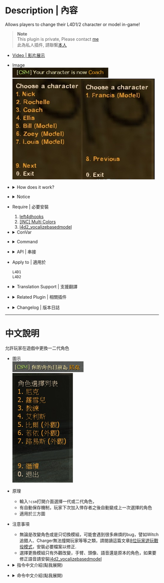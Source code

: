 # Description | 內容
Allows players to change their L4D1/2 character or model in-game!

> __Note__ <br/>
This plugin is private, Please contact [me](https://github.com/fbef0102/Game-Private_Plugin#私人插件列表-private-plugins-list)<br/>
此為私人插件, 請聯繫[本人](https://github.com/fbef0102/Game-Private_Plugin#私人插件列表-private-plugins-list)

* [Video | 影片展示](https://youtu.be/NoMHRxnKnFI)

* Image
	<br/>![l4d_h_csm_1](image/l4d_h_csm_1.jpg)
	<br/>![l4d_h_csm_2](image/l4d_h_csm_2.jpg)

* <details><summary>How does it work?</summary>

	* Type ```!csm``` to open menu -> Choose l4d1 character or l4d2 character
	* Save player character with cookie. Player will have same character if rejoin server next time.
</details>

* <details><summary>Notice</summary>

	* Either changing character or changinge model only, you could encounter bunch of bugs, such as charger stop bug, witch incorrect target bug..., read [8+_Survivors_In_Coop](https://github.com/fbef0102/Game-Private_Plugin/tree/main/Tutorial_%E6%95%99%E5%AD%B8%E5%8D%80/English/Game/L4D2/8%2B_Survivors_In_Coop#require) to install require plugins to fix.
	* If you change model only, charactor voice still not changed. To fix this problem, install [l4d2_vocalizebasedmodel](https://github.com/fbef0102/L4D2-Plugins/tree/master/l4d2_vocalizebasedmodel)
</details>

* Require | 必要安裝
	1. [left4dhooks](https://forums.alliedmods.net/showthread.php?t=321696)
	2. [[INC] Multi Colors](https://github.com/fbef0102/L4D1_2-Plugins/releases/tag/Multi-Colors)
	3. [l4d2_vocalizebasedmodel](https://github.com/fbef0102/L4D2-Plugins/tree/master/l4d2_vocalizebasedmodel)

* <details><summary>ConVar</summary>

	* cfg/sourcemod/l4d_h_csm.cfg
		```php
		// 0=Plugin off, 1=Plugin on.
		l4d_h_csm_enable "1"

		// changes how message displays. (0: Disable, 1:In chat, 2: In Hint Box, 3: In center text)
		l4d_h_csm_type "1"

		// Players with these flags have access to open Character Select Menu (Empty = Everyone, -1: Nobody)
		l4d_h_csm_access_flag ""

		// Sets the number of times clients can change their character per round.
		l4d_h_csm_change_limit "9999"

		// If 1, close Character Select Menu after select
		l4d_h_csm_close_menu "0"

		// If 1, use CookiesCached to save player character. Player will have same character if rejoin server next time.
		l4d_h_csm_save_character_enable "1"

		// (L4D2) If 1, set thirdperson view after player selects character.
		l4d_h_csm_thirdperson_view "1"

		// If 1, when a player changes character, fixes attachments to their weapons. (Dropping the weapon for 0.1 seconds and re-equipping)
		l4d_h_csm_requip_weapons "1"

		// If 1, the following cmd is available, !c,!coach,!n,!nick,!e,!ellis,!r,!rochelle,!b,!bill,!z,!zoey,!f,!francis,!l,!louis
		l4d_h_csm_short_cmd "0"
		```
</details>

* <details><summary>Command</summary>
	
	* **Brings up a menu to select a different character**
		```php
		sm_csm
		```

	* **Brings up a menu to select a client's character (Adm required: ADMFLAG_ROOT)**
		```php
		sm_csc
		```

	* **Change character model to Coach**
		```php
		sm_c
		sm_coach
		```

	* **Change character model to Nick**
		```php
		sm_n
		sm_nick
		```

	* **Change character model to Ellis**
		```php
		sm_e
		sm_ellis
		```

	* **Change character model to Rochelle**
		```php
		sm_r
		sm_rochelle
		```

	* **Change character model to Bill**
		```php
		sm_b
		sm_bill
		```

	* **Change character model to Zoey**
		```php
		sm_z
		sm_zoey
		```

	* **Change character model to Franics**
		```php
		sm_f
		sm_francis
		```

	* **Change character model to Louis**
		```php
		sm_l
		sm_louis
		```
</details>

* <details><summary>API | 串接</summary>

	* [l4d_h_csm.inc](scripting\include\l4d_h_csm.inc)
		```php
		library name: l4d_h_csm
		```
</details>

* Apply to | 適用於
	```
	L4D1
	L4D2
	```

* <details><summary>Translation Support | 支援翻譯</summary>

	```
	English
	繁體中文
	简体中文
	```
</details>

* <details><summary>Related Plugin | 相關插件</summary>

	1. [l4d2_vocalizebasedmodel](https://github.com/fbef0102/L4D2-Plugins/tree/master/l4d2_vocalizebasedmodel): Survivors will vocalize based on their model
		> 依照目前模組給予相對應的角色語音
</details>

* <details><summary>Changelog | 版本日誌</summary>

	* v1.9h (2024-11-11)
		* Optimize code
		* Update translation

	* v1.8h (2024-9-7)
		* Fixed change wrong character by !francis cmd 

	* v1.7h (2024-4-7)
		* Update Cvars
		* Update Cmds

	* v1.6h (2024-3-15)
		* Update API
		* Update Cvars
		* Optimize code and improve performance
		* When a player changes model, fixes attachments to their weapons. (Dropping the weapon for 0.1 seconds and re-equipping)

	* v1.5h (2024-2-25)
		* Can't change character if survivor is incap, hanging or pinned by infected
		* Update Translation

	* v1.4h (2024-2-18)
		* Update Cvars

	* v1.3h (2023-12-18)
		* Require left4dhooks v1.33 or above
		* Add api

	* v1.2h (2023-1-15)
		* Support L4D1
		* Use CookiesCached to save player character. Player will have same character if rejoin server next time.

	* v1.1h (2022-11-22)
		* Change prop m_survivorCharacter when change l4d1 or l4d2 model only 
		* Save Menu Position

	* v1.0h
		* Remake code
		* Remove unuseful cvars
		* Safely change character and model
		* Add command to change model directly

	* 2.5a/b
		* [By mi123645](https://forums.alliedmods.net/showthread.php?t=107121)
</details>

- - - -
# 中文說明
允許玩家在遊戲中更換一二代角色

* 圖示
	<br/>![l4d_h_csm_1](image/chi/l4d_h_csm_1.jpg)
	<br/>![l4d_h_csm_2](image/chi/l4d_h_csm_2.jpg)

* 原理
	* 輸入```!csm```打開介面選擇一代或二代角色，
	* 有自動保存機制，玩家下次加入倖存者之後自動變成上一次選擇的角色
	* 適用於三方圖

* 注意事項
	* 無論是改變角色或是只切換模組，可能會遇到很多麻煩的bug，譬如Witch追錯人、Charger無法撞開玩家等等之類，請閱讀這篇文章[8位玩家遊玩戰役模式](https://github.com/fbef0102/Game-Private_Plugin/tree/main/Tutorial_%E6%95%99%E5%AD%B8%E5%8D%80/Chinese_%E7%B9%81%E9%AB%94%E4%B8%AD%E6%96%87/Game/L4D2/8%E4%BD%8D%E7%8E%A9%E5%AE%B6%E9%81%8A%E7%8E%A9%E6%88%B0%E5%BD%B9%E6%A8%A1%E5%BC%8F)，安裝必要檔案以修正.
    * 選擇更換模組只有外觀改變，手臂、頭像、語音還是原本的角色，如果要修正語音請安裝[l4d2_vocalizebasedmodel](https://github.com/fbef0102/L4D2-Plugins/tree/master/l4d2_vocalizebasedmodel)

* <details><summary>指令中文介紹(點我展開)</summary>

	* cfg/sourcemod/l4d_h_csm.cfg
		```php
		// 0=啟動插件, 1=關閉插件.
		l4d_h_csm_enable "1"

		// 如何顯示提示 (0: 關閉提示, 1:聊天框, 2: 螢幕下方黑底白字窗口, 3: 螢幕正中間)
		l4d_h_csm_type "1"

		// 擁有這些權限的玩家可以使用!csm命令更換角色 (留白 = 任何人都能使用, -1: 無人能使用)
		l4d_h_csm_access_flag ""

		// 每一回合限制玩家切換角色的次數
		l4d_h_csm_change_limit "9999"

		// 為1時，當選擇完畢角色之後自動關閉介面
		l4d_h_csm_close_menu "0"

		// 使用Cookies保存玩家選擇的角色，意思是說玩家下次加入倖存者之後自動變成上一次選擇的角色
		l4d_h_csm_save_character_enable "1"

		// 為1時，當選擇完畢角色之後切換短暫的第三人稱視角鏡頭
		l4d_h_csm_thirdperson_view "1"

		// 為1時，當玩家切換角色之時，修復身上持有的武器與物資模型錯亂 (重新裝備所有武器與物資)
		l4d_h_csm_requip_weapons "1"

		// 為1時，可以輸入以下指令直接切換角色
		// !c,!coach,!n,!nick,!e,!ellis,!r,!rochelle,!b,!bill,!z,!zoey,!f,!francis,!l,!louis
		l4d_h_csm_short_cmd "0"
		```
</details>

* <details><summary>命令中文介紹(點我展開)</summary>
	
	* **打開一二代角色選擇介面**
		```php
		sm_csm
		```

	* **管理員強制指定的玩家切換角色 (權限: ADMFLAG_ROOT)**
		```php
		sm_csc
		```

	* **切換角色成 Coach**
		```php
		sm_c
		sm_coach
		```

	* **切換角色成 Nick**
		```php
		sm_n
		sm_nick
		```

	* **切換角色成 Ellis**
		```php
		sm_e
		sm_ellis
		```

	* **切換角色成 Rochelle**
		```php
		sm_r
		sm_rochelle
		```

	* **切換角色成 Bill**
		```php
		sm_b
		sm_bill
		```

	* **切換角色成 Zoey**
		```php
		sm_z
		sm_zoey
		```

	* **切換角色成 Franics**
		```php
		sm_f
		sm_francis
		```

	* **切換角色成 Louis**
		```php
		sm_l
		sm_louis
		```
</details>